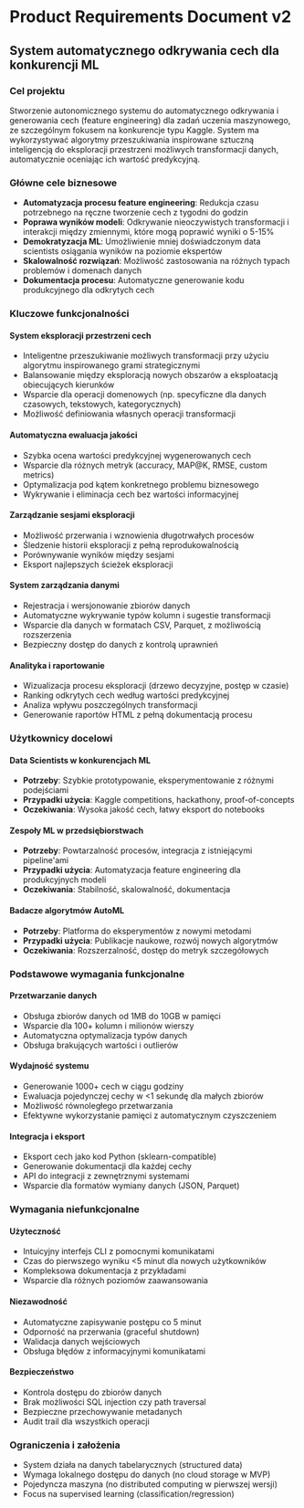 # Product Requirements Document v2
## System automatycznego odkrywania cech dla konkurencji ML

### Cel projektu
Stworzenie autonomicznego systemu do automatycznego odkrywania i generowania cech (feature engineering) dla zadań uczenia maszynowego, ze szczególnym fokusem na konkurencje typu Kaggle. System ma wykorzystywać algorytmy przeszukiwania inspirowane sztuczną inteligencją do eksploracji przestrzeni możliwych transformacji danych, automatycznie oceniając ich wartość predykcyjną.

### Główne cele biznesowe
- **Automatyzacja procesu feature engineering**: Redukcja czasu potrzebnego na ręczne tworzenie cech z tygodni do godzin
- **Poprawa wyników modeli**: Odkrywanie nieoczywistych transformacji i interakcji między zmiennymi, które mogą poprawić wyniki o 5-15%
- **Demokratyzacja ML**: Umożliwienie mniej doświadczonym data scientists osiągania wyników na poziomie ekspertów
- **Skalowalność rozwiązań**: Możliwość zastosowania na różnych typach problemów i domenach danych
- **Dokumentacja procesu**: Automatyczne generowanie kodu produkcyjnego dla odkrytych cech

### Kluczowe funkcjonalności

#### System eksploracji przestrzeni cech
- Inteligentne przeszukiwanie możliwych transformacji przy użyciu algorytmu inspirowanego grami strategicznymi
- Balansowanie między eksploracją nowych obszarów a eksploatacją obiecujących kierunków
- Wsparcie dla operacji domenowych (np. specyficzne dla danych czasowych, tekstowych, kategorycznych)
- Możliwość definiowania własnych operacji transformacji

#### Automatyczna ewaluacja jakości
- Szybka ocena wartości predykcyjnej wygenerowanych cech
- Wsparcie dla różnych metryk (accuracy, MAP@K, RMSE, custom metrics)
- Optymalizacja pod kątem konkretnego problemu biznesowego
- Wykrywanie i eliminacja cech bez wartości informacyjnej

#### Zarządzanie sesjami eksploracji
- Możliwość przerwania i wznowienia długotrwałych procesów
- Śledzenie historii eksploracji z pełną reprodukowalnością
- Porównywanie wyników między sesjami
- Eksport najlepszych ścieżek eksploracji

#### System zarządzania danymi
- Rejestracja i wersjonowanie zbiorów danych
- Automatyczne wykrywanie typów kolumn i sugestie transformacji
- Wsparcie dla danych w formatach CSV, Parquet, z możliwością rozszerzenia
- Bezpieczny dostęp do danych z kontrolą uprawnień

#### Analityka i raportowanie
- Wizualizacja procesu eksploracji (drzewo decyzyjne, postęp w czasie)
- Ranking odkrytych cech według wartości predykcyjnej
- Analiza wpływu poszczególnych transformacji
- Generowanie raportów HTML z pełną dokumentacją procesu

### Użytkownicy docelowi

#### Data Scientists w konkurencjach ML
- **Potrzeby**: Szybkie prototypowanie, eksperymentowanie z różnymi podejściami
- **Przypadki użycia**: Kaggle competitions, hackathony, proof-of-concepts
- **Oczekiwania**: Wysoka jakość cech, łatwy eksport do notebooks

#### Zespoły ML w przedsiębiorstwach
- **Potrzeby**: Powtarzalność procesów, integracja z istniejącymi pipeline'ami
- **Przypadki użycia**: Automatyzacja feature engineering dla produkcyjnych modeli
- **Oczekiwania**: Stabilność, skalowalność, dokumentacja

#### Badacze algorytmów AutoML
- **Potrzeby**: Platforma do eksperymentów z nowymi metodami
- **Przypadki użycia**: Publikacje naukowe, rozwój nowych algorytmów
- **Oczekiwania**: Rozszerzalność, dostęp do metryk szczegółowych

### Podstawowe wymagania funkcjonalne

#### Przetwarzanie danych
- Obsługa zbiorów danych od 1MB do 10GB w pamięci
- Wsparcie dla 100+ kolumn i milionów wierszy
- Automatyczna optymalizacja typów danych
- Obsługa brakujących wartości i outlierów

#### Wydajność systemu
- Generowanie 1000+ cech w ciągu godziny
- Ewaluacja pojedynczej cechy w <1 sekundę dla małych zbiorów
- Możliwość równoległego przetwarzania
- Efektywne wykorzystanie pamięci z automatycznym czyszczeniem

#### Integracja i eksport
- Eksport cech jako kod Python (sklearn-compatible)
- Generowanie dokumentacji dla każdej cechy
- API do integracji z zewnętrznymi systemami
- Wsparcie dla formatów wymiany danych (JSON, Parquet)

### Wymagania niefunkcjonalne

#### Użyteczność
- Intuicyjny interfejs CLI z pomocnymi komunikatami
- Czas do pierwszego wyniku <5 minut dla nowych użytkowników
- Kompleksowa dokumentacja z przykładami
- Wsparcie dla różnych poziomów zaawansowania

#### Niezawodność
- Automatyczne zapisywanie postępu co 5 minut
- Odporność na przerwania (graceful shutdown)
- Walidacja danych wejściowych
- Obsługa błędów z informacyjnymi komunikatami

#### Bezpieczeństwo
- Kontrola dostępu do zbiorów danych
- Brak możliwości SQL injection czy path traversal
- Bezpieczne przechowywanie metadanych
- Audit trail dla wszystkich operacji

### Ograniczenia i założenia
- System działa na danych tabelarycznych (structured data)
- Wymaga lokalnego dostępu do danych (no cloud storage w MVP)
- Pojedyncza maszyna (no distributed computing w pierwszej wersji)
- Focus na supervised learning (classification/regression)
